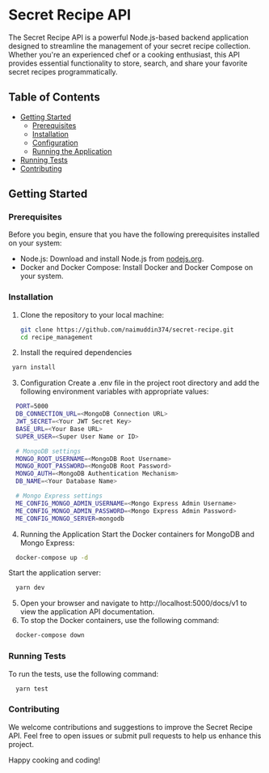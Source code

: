 # Secret Recipe API

The Secret Recipe API is a powerful Node.js-based backend application designed to streamline the management of your secret recipe collection. Whether you're an experienced chef or a cooking enthusiast, this API provides essential functionality to store, search, and share your favorite secret recipes programmatically.

## Table of Contents

- [Getting Started](#getting-started)
  - [Prerequisites](#prerequisites)
  - [Installation](#installation)
  - [Configuration](#configuration)
  - [Running the Application](#running-the-application)
- [Running Tests](#running-tests)
- [Contributing](#contributing)

## Getting Started

### Prerequisites

Before you begin, ensure that you have the following prerequisites installed on your system:

- Node.js: Download and install Node.js from [nodejs.org](https://nodejs.org/).
- Docker and Docker Compose: Install Docker and Docker Compose on your system.

### Installation

1. Clone the repository to your local machine:

   ```bash
   git clone https://github.com/naimuddin374/secret-recipe.git
   cd recipe_management
   ```

2. Install the required dependencies

```bash
 yarn install
```

3. Configuration
   Create a .env file in the project root directory and add the following environment variables with appropriate values:

```bash
  PORT=5000
  DB_CONNECTION_URL=<MongoDB Connection URL>
  JWT_SECRET=<Your JWT Secret Key>
  BASE_URL=<Your Base URL>
  SUPER_USER=<Super User Name or ID>

  # MongoDB settings
  MONGO_ROOT_USERNAME=<MongoDB Root Username>
  MONGO_ROOT_PASSWORD=<MongoDB Root Password>
  MONGO_AUTH=<MongoDB Authentication Mechanism>
  DB_NAME=<Your Database Name>

  # Mongo Express settings
  ME_CONFIG_MONGO_ADMIN_USERNAME=<Mongo Express Admin Username>
  ME_CONFIG_MONGO_ADMIN_PASSWORD=<Mongo Express Admin Password>
  ME_CONFIG_MONGO_SERVER=mongodb
```

4. Running the Application
   Start the Docker containers for MongoDB and Mongo Express:

```bash
  docker-compose up -d
```

Start the application server:

```bash
  yarn dev
```

5. Open your browser and navigate to http://localhost:5000/docs/v1 to view the application API documentation.
6. To stop the Docker containers, use the following command:

```bash
  docker-compose down
```

### Running Tests

To run the tests, use the following command:

```bash
  yarn test
```

### Contributing

We welcome contributions and suggestions to improve the Secret Recipe API. Feel free to open issues or submit pull requests to help us enhance this project.

Happy cooking and coding!
